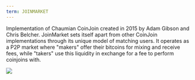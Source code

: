 ```yaml
---
term: JOINMARKET
---
```


Implementation of Chaumian CoinJoin created in 2015 by Adam Gibson and Chris Belcher. JoinMarket sets itself apart from other CoinJoin implementations through its unique model of matching users. It operates as a P2P market where "makers" offer their bitcoins for mixing and receive fees, while "takers" use this liquidity in exchange for a fee to perform coinjoins with.

![](../../dictionnaire/assets/43.png)

